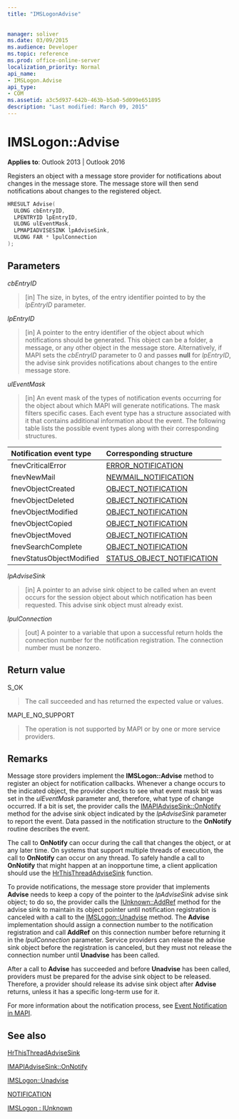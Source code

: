 ```yaml
---
title: "IMSLogonAdvise"
 
 
manager: soliver
ms.date: 03/09/2015
ms.audience: Developer
ms.topic: reference
ms.prod: office-online-server
localization_priority: Normal
api_name:
- IMSLogon.Advise
api_type:
- COM
ms.assetid: a3c5d937-642b-463b-b5a0-5d099e651895
description: "Last modified: March 09, 2015"
---
```


# IMSLogon::Advise

  
  
**Applies to**: Outlook 2013 | Outlook 2016 
  
Registers an object with a message store provider for notifications about changes in the message store. The message store will then send notifications about changes to the registered object.
  
```cpp
HRESULT Advise(
  ULONG cbEntryID,
  LPENTRYID lpEntryID,
  ULONG ulEventMask,
  LPMAPIADVISESINK lpAdviseSink,
  ULONG FAR * lpulConnection
);
```

## Parameters

 _cbEntryID_
  
> [in] The size, in bytes, of the entry identifier pointed to by the  _lpEntryID_ parameter. 
    
 _lpEntryID_
  
> [in] A pointer to the entry identifier of the object about which notifications should be generated. This object can be a folder, a message, or any other object in the message store. Alternatively, if MAPI sets the  _cbEntryID_ parameter to 0 and passes **null** for  _lpEntryID_, the advise sink provides notifications about changes to the entire message store.
    
 _ulEventMask_
  
> [in] An event mask of the types of notification events occurring for the object about which MAPI will generate notifications. The mask filters specific cases. Each event type has a structure associated with it that contains additional information about the event. The following table lists the possible event types along with their corresponding structures.
    
|**Notification event type**|**Corresponding structure**|
|:-----|:-----|
|fnevCriticalError  <br/> |[ERROR_NOTIFICATION](error_notification.md) <br/> |
|fnevNewMail  <br/> |[NEWMAIL_NOTIFICATION](newmail_notification.md) <br/> |
|fnevObjectCreated  <br/> |[OBJECT_NOTIFICATION](object_notification.md) <br/> |
|fnevObjectDeleted  <br/> |[OBJECT_NOTIFICATION](object_notification.md) <br/> |
|fnevObjectModified  <br/> |[OBJECT_NOTIFICATION](object_notification.md) <br/> |
|fnevObjectCopied  <br/> |[OBJECT_NOTIFICATION](object_notification.md) <br/> |
|fnevObjectMoved  <br/> |[OBJECT_NOTIFICATION](object_notification.md) <br/> |
|fnevSearchComplete  <br/> |[OBJECT_NOTIFICATION](object_notification.md) <br/> |
|fnevStatusObjectModified  <br/> |[STATUS_OBJECT_NOTIFICATION](status_object_notification.md) <br/> |
   
 _lpAdviseSink_
  
> [in] A pointer to an advise sink object to be called when an event occurs for the session object about which notification has been requested. This advise sink object must already exist.
    
 _lpulConnection_
  
> [out] A pointer to a variable that upon a successful return holds the connection number for the notification registration. The connection number must be nonzero.
    
## Return value

S_OK 
  
> The call succeeded and has returned the expected value or values.
    
MAPI_E_NO_SUPPORT 
  
> The operation is not supported by MAPI or by one or more service providers.
    
## Remarks

Message store providers implement the **IMSLogon::Advise** method to register an object for notification callbacks. Whenever a change occurs to the indicated object, the provider checks to see what event mask bit was set in the  _ulEventMask_ parameter and, therefore, what type of change occurred. If a bit is set, the provider calls the [IMAPIAdviseSink::OnNotify](imapiadvisesink-onnotify.md) method for the advise sink object indicated by the  _lpAdviseSink_ parameter to report the event. Data passed in the notification structure to the **OnNotify** routine describes the event. 
  
The call to **OnNotify** can occur during the call that changes the object, or at any later time. On systems that support multiple threads of execution, the call to **OnNotify** can occur on any thread. To safely handle a call to **OnNotify** that might happen at an inopportune time, a client application should use the [HrThisThreadAdviseSink](hrthisthreadadvisesink.md) function. 
  
To provide notifications, the message store provider that implements **Advise** needs to keep a copy of the pointer to the  _lpAdviseSink_ advise sink object; to do so, the provider calls the [IUnknown::AddRef](http://msdn.microsoft.com/en-us/library/ms691379%28v=VS.85%29.aspx) method for the advise sink to maintain its object pointer until notification registration is canceled with a call to the [IMSLogon::Unadvise](imslogon-unadvise.md) method. The **Advise** implementation should assign a connection number to the notification registration and call **AddRef** on this connection number before returning it in the  _lpulConnection_ parameter. Service providers can release the advise sink object before the registration is canceled, but they must not release the connection number until **Unadvise** has been called. 
  
After a call to **Advise** has succeeded and before **Unadvise** has been called, providers must be prepared for the advise sink object to be released. Therefore, a provider should release its advise sink object after **Advise** returns, unless it has a specific long-term use for it. 
  
For more information about the notification process, see [Event Notification in MAPI](event-notification-in-mapi.md). 
  
## See also



[HrThisThreadAdviseSink](hrthisthreadadvisesink.md)
  
[IMAPIAdviseSink::OnNotify](imapiadvisesink-onnotify.md)
  
[IMSLogon::Unadvise](imslogon-unadvise.md)
  
[NOTIFICATION](notification.md)
  
[IMSLogon : IUnknown](imslogoniunknown.md)

